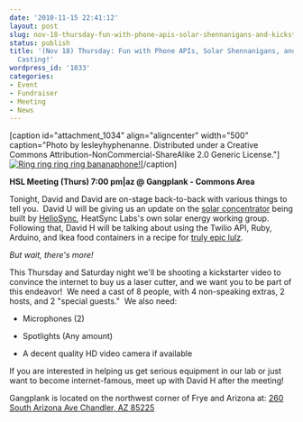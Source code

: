 ```yaml
---
date: '2010-11-15 22:41:12'
layout: post
slug: nov-18-thursday-fun-with-phone-apis-solar-shennanigans-and-kickstarter-casting
status: publish
title: '(Nov 18) Thursday: Fun with Phone APIs, Solar Shennanigans, and Kickstarter
  Casting!'
wordpress_id: '1033'
categories:
- Event
- Fundraiser
- Meeting
- News
---
```


[caption id="attachment_1034" align="aligncenter" width="500" caption="Photo by lesleyhyphenanne.  Distributed under a Creative Commons Attribution-NonCommercial-ShareAlike 2.0 Generic License."][![Ring ring ring ring bananaphone!](http://www.heatsynclabs.org/wp-content/uploads/2010/11/3941167224_c3a906f80b.jpg)](http://www.flickr.com/photos/lesleyhyphenanne/3941167224/in/photostream/)[/caption]

**HSL Meeting (Thurs) 7:00 pm|az @ Gangplank - Commons Area**

Tonight, David and David are on-stage back-to-back with various things to tell you.  David U will be giving us an update on the [solar concentrator](http://www.heatsynclabs.org/wiki/Solar_Concentrator) being built by [HelioSync](http://heliosync.tumblr.com/), HeatSync Labs's own solar energy working group.  Following that, David H will be talking about using the Twilio API, Ruby, Arduino, and Ikea food containers in a recipe for [truly epic lulz](http://www.heatsynclabs.org/wiki/Dial-a-Lulz).

_But wait, there's more!_

This Thursday and Saturday night we'll be shooting a kickstarter video to convince the internet to buy us a laser cutter, and we want you to be part of this endeavor!  We need a cast of 8 people, with 4 non-speaking extras, 2 hosts, and 2 "special guests."  We also need:



	
  * Microphones (2)

	
  * Spotlights (Any amount)

	
  * A decent quality HD video camera if available


If you are interested in helping us get serious equipment in our lab or just want to become internet-famous, meet up with David H after the meeting!

Gangplank is located on the northwest corner of Frye and Arizona at:
[260 South Arizona Ave
Chandler, AZ 85225](http://maps.google.com/maps?f=q&source=s_q&hl=en&geocode=&q=260+south+arizona+avenue+chandler+az&sll=33.30078,-111.840713&sspn=0.008035,0.010021&ie=UTF8&hq=&hnear=260+S+Arizona+Ave,+Chandler,+Maricopa,+Arizona+85225&ll=33.299615,-111.841915&spn=0.008035,0.010021&z=16)
